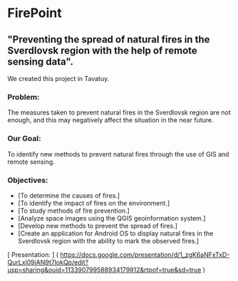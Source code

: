 # FirePoint

## "Preventing the spread of natural fires in the Sverdlovsk region with the help of remote sensing data".
 
 

We created this project in Tavatuy. 



### Problem:
The measures taken to prevent natural fires in the Sverdlovsk region are not enough, and this may negatively affect the situation in the near future.


### Our Goal: 
To identify new methods to prevent natural fires through the use of GIS and remote sensing.


### Objectives: 
- [To determine the causes of fires.]
- [To identify the impact of fires on the environment.]
- [To study methods of fire prevention.]
- [Analyze space images using the QGIS geoinformation system.]
- [Develop new methods to prevent the spread of fires.]
- [Create an application for Android OS to display natural fires in the Sverdlovsk region with the ability to mark the observed fires.]





[ Presentation: ] ( https://docs.google.com/presentation/d/1_zgK6aNFxTxD-QurLxi09iAN9t7lokQp/edit?usp=sharing&ouid=113390799588934179912&rtpof=true&sd=true )
